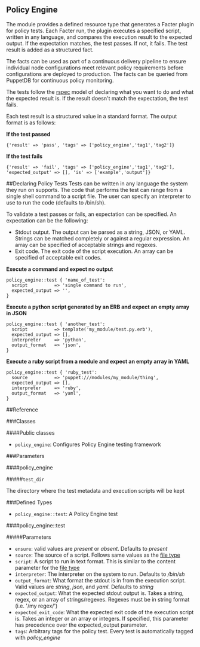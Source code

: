 Policy Engine
-------------

The module provides a defined resource type that generates a Facter plugin for
policy tests. Each Facter run, the plugin executes a specified script,
written in any language, and compares the execution result to the expected
output. If the expectation matches, the test passes. If not, it fails. The test
result is added as a structured fact. 

The facts can be used as part of a continuous delivery pipeline to ensure
individual node configurations meet relevant policy requirements before
configurations are deployed to production. The facts can be queried from
PuppetDB for continuous policy monitoring.

The tests follow the [rspec](http://rspec.info/) model of declaring what you
want to do and what the expected result is. If the result doesn't match
the expectation, the test fails.

Each test result is a structured value in a standard format. The output format
is as follows:

**If the test passed**

`{'result' => 'pass', 'tags' => ['policy_engine','tag1','tag2']}`

**If the test fails**

`{'result' => 'fail', 'tags' => ['policy_engine','tag1','tag2'], 'expected_output' => [], 'is' => ['example','output']}`

##Declaring Policy Tests 
Tests can be written in any language the system they run on supports. The code
that performs the test can range from a single shell command to a script file.
The user can specify an interpreter to use to run the code (defaults to
/bin/sh).

To validate a test passes or fails, an expectation can be specified. An expectation can be the following:
* Stdout output. The output can be parsed as a string, JSON, or YAML.  Strings can be matched completely or against a regular expression. An array can be specified of acceptable strings and regexes.
* Exit code. The exit code of the script execution.  An array can be specified of acceptable exit codes.

**Execute a command and expect no output**
```
policy_engine::test { 'name_of_test':
  script          => 'single command to run',
  expected_output => '',
}
```

**Execute a python script generated by an ERB and expect an empty array in JSON**
```
policy_engine::test { 'another_test':
  script          => template('my_module/test.py.erb'),
  expected_output => [],
  interpreter     => 'python',
  output_format   => 'json',
}
```

**Execute a ruby script from a module and expect an empty array in YAML**
```
policy_engine::test { 'ruby_test':
  source          => 'puppet:///modules/my_module/thing',
  expected_output => [],
  interpreter     => 'ruby',
  output_format   => 'yaml',
}
```

##Reference

###Classes

####Public classes
* `policy_engine`: Configures Policy Engine testing framework

###Parameters

####policy_engine

#####`test_dir`

The directory where the test metadata and execution scripts will be kept

###Defined Types
* `policy_engine::test`: A Policy Engine test

####policy_engine::test

#####Parameters
* `ensure`: valid values are *present* or *absent*. Defaults to *present*
* `source`: The source of a script.  Follows same values as the [file type](https://docs.puppetlabs.com/references/latest/type.html#file-attribute-source)
* `script`: A script to run in text format.  This is similar to the content parameter for the [file type](https://docs.puppetlabs.com/references/latest/type.html#file-attribute-content)
* `interpreter`: The interpreter on the system to run.  Defaults to */bin/sh*
* `output_format`: What format the stdout is in from the execution script. Valid values are *string*, *json*, and *yaml*.  Defaults to *string*
* `expected_output`: What the expected stdout output is. Takes a string, regex, or an array of strings/regexes.  Regexes must be in string format (i.e. '/my regex/')
* `expected_exit_code`: What the expected exit code of the execution script is. Takes an integer or an array or integers.  If specified, this parameter has precedence over the expected_output parameter.
* `tags`: Arbitrary tags for the policy test. Every test is automatically tagged with *policy_engine*
